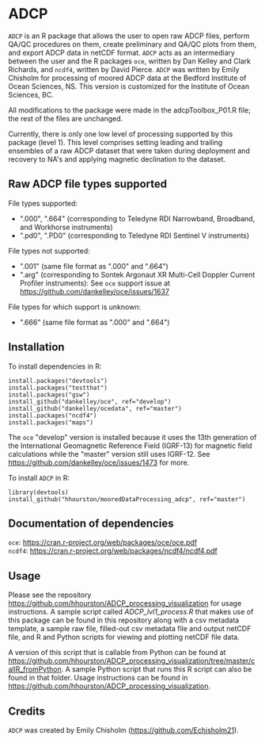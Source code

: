 # ADCP
`ADCP` is an R package that allows the user to open raw ADCP files, perform QA/QC procedures on them, create preliminary and QA/QC plots from them, and export ADCP data in netCDF format. `ADCP` acts as an intermediary between the user and the R packages `oce`, written by Dan Kelley and Clark Richards, and `ncdf4`, written by David Pierce. `ADCP` was written by Emily Chisholm for processing of moored ADCP data at the Bedford Institute of Ocean Sciences, NS. This version is customized for the Institute of Ocean Sciences, BC. 

All modifications to the package were made in the adcpToolbox_P01.R file; the rest of the files are unchanged.

Currently, there is only one low level of processing supported by this package (level 1). This level comprises setting leading and trailing ensembles of a raw ADCP dataset that were taken during deployment and recovery to NA's and applying magnetic declination to the dataset.

## Raw ADCP file types supported
File types supported:
- ".000", ".664" (corresponding to Teledyne RDI Narrowband, Broadband, and Workhorse instruments)
- ".pd0", ".PD0" (corresponding to Teledyne RDI Sentinel V instruments)

File types not supported:
- ".001" (same file format as ".000" and ".664")
- ".arg" (corresponding to Sontek Argonaut XR Multi-Cell Doppler Current Profiler instruments): See `oce` support issue at https://github.com/dankelley/oce/issues/1637

File types for which support is unknown:
- ".666" (same file format as ".000" and ".664")

## Installation
  To install dependencies in R:
  
    install.packages("devtools")
    install.packages("testthat")
    install.packages("gsw")
    install_github("dankelley/oce", ref="develop")
    install_github("dankelley/ocedata", ref="master")
    install.packages("ncdf4")
    install.packages("maps")
  
  The `oce` "develop" version is installed because it uses the 13th generation of the International Geomagnetic Reference Field (IGRF-13) for magnetic field calculations while the "master" version still uses IGRF-12. See https://github.com/dankelley/oce/issues/1473 for more.
  
  To install `ADCP` in R:
  
    library(devtools)
    install_github("hhourston/mooredDataProcessing_adcp", ref="master")
  
## Documentation of dependencies
  `oce`: https://cran.r-project.org/web/packages/oce/oce.pdf \
  `ncdf4`: https://cran.r-project.org/web/packages/ncdf4/ncdf4.pdf

## Usage
  Please see the repository https://github.com/hhourston/ADCP_processing_visualization for usage instructions. A sample script called *ADCP_lvl1_process.R* that makes use of this package can be found in this repository along with a csv metadata template, a sample raw file, filled-out csv metadata file and output netCDF file, and R and Python scripts for viewing and plotting netCDF file data.
  
  A version of this script that is callable from Python can be found at https://github.com/hhourston/ADCP_processing_visualization/tree/master/callR_fromPython. A sample Python script that runs this R script can also be found in that folder. Usage instructions can be found in https://github.com/hhourston/ADCP_processing_visualization.
  
## Credits
  `ADCP` was created by Emily Chisholm (https://github.com/Echisholm21).
  
